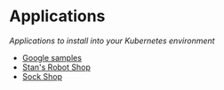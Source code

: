 Applications
=======================================================================

*Applications to install into your Kubernetes environment*

* [Google samples](https://github.com/GoogleCloudPlatform/kubernetes-engine-samples)
* [Stan's Robot Shop](https://github.com/instana/robot-shop)
* [Sock Shop](https://github.com/microservices-demo/microservices-demo)
